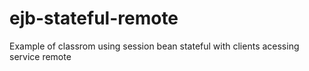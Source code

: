 # ejb-stateful-remote
Example of classrom using session bean stateful with clients acessing service remote
